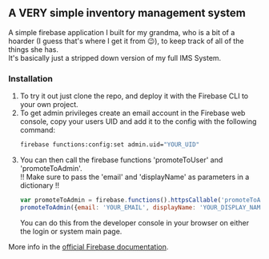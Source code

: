 ## A VERY simple inventory management system

A simple firebase application I built for my grandma, who is a bit of a hoarder (I guess that's where I get it from :wink:), to keep track of all of the things she has.  
It's basically just a stripped down version of my full IMS System.

### Installation

1. To try it out just clone the repo, and deploy it with the Firebase CLI to your own project.  
2. To get admin privileges create an email account in the Firebase web console, copy your users UID and add it to the config with the following command:  
	```bash
	firebase functions:config:set admin.uid="YOUR_UID"
	```
3. You can then call the firebase functions 'promoteToUser' and 'promoteToAdmin'.  
	!! Make sure to pass the 'email' and 'displayName' as parameters in a dictionary !!
	```javascript
	var promoteToAdmin = firebase.functions().httpsCallable('promoteToAdmin');
	promoteToAdmin({email: 'YOUR_EMAIL', displayName: 'YOUR_DISPLAY_NAME'});
	```
	You can do this from the developer console in your browser on either the login or system main page.

More info in the [official Firebase documentation](https://firebase.google.com/docs/web/setup).